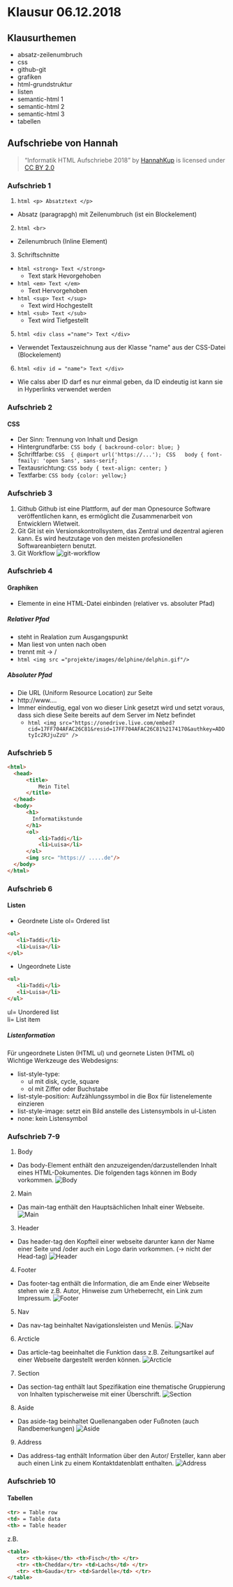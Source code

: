 # Klausur 06.12.2018
## Klausurthemen
* absatz-zeilenumbruch
* css
* github-git
* grafiken
* html-grundstruktur
* listen
* semantic-html 1
* semantic-html 2
* semantic-html 3
* tabellen
## Aufschriebe von Hannah
> “Informatik HTML Aufschriebe 2018” by [HannahKup](https://github.com/HannahKup) is licensed under [CC BY 2.0](https://creativecommons.org/licenses/by/2.0/)
### Aufschrieb 1
1. ```html <p> Absatztext </p> ```
* Absatz (paragrapgh) mit Zeilenumbruch (ist ein Blockelement)
2. ```html <br> ```
* Zeilenumbruch (Inline Element)
3. Schriftschnitte
* ```html <strong> Text </strong> ```
  * Text stark Hevorgehoben
* ```html <em> Text </em> ```
  * Text Hervorgehoben
* ```html <sup> Text </sup> ```
  * Text wird Hochgestellt
* ```html <sub> Text </sub> ```
  * Text wird Tiefgestellt
5. ```html <div class ="name"> Text </div> ```
* Verwendet Textauszeichnung aus der Klasse "name" aus der CSS-Datei (Blockelement)
6. ```html <div id = "name"> Text </div> ```
* Wie calss aber ID darf es nur einmal geben, da ID eindeutig ist kann sie in Hyperlinks verwendet werden
### Aufschrieb 2
#### CSS
* Der Sinn: Trennung von Inhalt und Design
* Hintergrundfarbe: 
``` CSS body { backround-color: blue; } ```
* Schriftfarbe:
```CSS  { @import url('https://...'); ```
```CSS   body { font-fmaily: 'open Sans', sans-serif; ```
* Textausrichtung:
```CSS body { text-align: center; } ```
* Textfarbe:
```CSS body {color: yellow;} ```
### Aufschrieb 3
1. Github 
Github ist eine Plattform, auf der man Opnesource Software veröffentlichen kann, es ermöglicht die Zusammenarbeit von Entwicklern Wletweit.
2. Git
Git ist ein Versionskontrollsystem, das Zentral und dezentral agieren kann. Es wird heutzutage von den meisten profesionellen Softwareanbietern benutzt.
3. Git Workflow
![git-workflow](https://1drv.ms/u/s!AoFswvpKcP8XhMM6GfVVAbefSO5JuQ)
### Aufschrieb 4
#### Graphiken
* Elemente in eine HTML-Datei einbinden (relativer vs. absoluter Pfad)
##### Relativer Pfad
* steht in Realation zum Ausgangspunkt
* Man liest von unten nach oben
* trennt mit -> /
* ```html <img src ="projekte/images/delphine/delphin.gif"/>```
##### Absoluter Pfad
* Die URL (Uniform Resource Location) zur Seite
* http://www....
* Immer eindeutig, egal von wo dieser Link gesetzt wird und setzt voraus, dass sich diese Seite bereits auf dem Server im Netz befindet
  * ```html <img src="https://onedrive.live.com/embed?cid=17FF704AFAC26C81&resid=17FF704AFAC26C81%2174170&authkey=ADDtyIc2RJjuZzU" />```
### Aufschrieb 5
```html 
<html>
  <head>
      <title>
          Mein Titel
      </title>
  </head>
  <body>
      <h1>
        Informatikstunde
      </h1>
      <ol>
          <li>Taddi</li>
          <li>Luisa</li>
      </ol>
      <img src= "https:// .....de"/>
  </body>
</html>
```
### Aufschrieb 6
#### Listen
* Geordnete Liste
ol= Ordered list
```html 
<ol>
   <li>Taddi</li> 
   <li>Luisa</li> 
</ol>
```

* Ungeordnete Liste
```html 
<ul>
   <li>Taddi</li> 
   <li>Luisa</li> 
</ul> 
```
ul= Unordered list  
li= List item  

##### Listenformation
Für ungeordnete Listen (HTML ul) und geornete Listen (HTML ol)  
Wichtige Werkzeuge des Webdesigns:
* list-style-type: 
  * ul mit disk, cycle, square  
  * ol mit Ziffer oder Buchstabe  
* list-style-position: Aufzählungssymbol in die Box für listenelemente einzieren  
* list-style-image: setzt ein Bild anstelle des Listensymbols in ul-Listen  
* none: kein Listensymbol  

### Aufschrieb 7-9
1. Body
* Das body-Element enthält den anzuzeigenden/darzustellenden Inhalt eines HTML-Dokumentes. Die folgenden tags können im Body vorkommen.
![Body](https://kenx9a.am.files.1drv.com/y4mT-PRu9TQ5-LAz3I1jdE3IqITifR4_lJfaBMMqBWDJPuzDJGGHyXn6wAmVsoKhYE9OyDGkfeaeqmUTJ8b5qAO6XrEOZ_CtNn6WfCAVayczSy9pu9KOkdS33_t6Kxbelg9t3sEJUH9QHqRHbCNSt8zHnU_GmvnokeCX1DAlXNm4JymZjM23W3SK5z-hLwJBpIIpdbaJo75OYZ5bjwXpvovaA?width=1005&height=228&cropmode=none)
2. Main
* Das main-tag enthält den Hauptsächlichen Inhalt einer Webseite.
![Main](https://kens9a.am.files.1drv.com/y4moPT1pZN-6sfQyfHn_t-SmAae8BMjap6VpG6LIN4q3ZEAmhB8Vrj0EH057Mx2YVgoWh2wYRuisU55ymz0XEh7nR2XvXoQDIz6PGiC5_hfoqJOkGn8oQsZWwfLTDY3tBfhfPMJV7NpJYKWmQvypnwgA-tdgSeChaU6EcZzy-YYzXMxDEfjaCSrOuec5Ga_8i4AgqzQTwQIInmR3HewdRc5TA?width=1004&height=405&cropmode=none)
3. Header
* Das header-tag den Kopfteil einer webseite darunter kann der Name einer Seite und /oder auch ein Logo darin vorkommen. (-> nicht der Head-tag)
![Header](https://kenr9a.am.files.1drv.com/y4mvsmutF3TXAomvPet_OdBrdPppRVRsxz1IxzbbeaIRdQX0SZQmBrKN5VRukxC6ZtUx_9k94r141k7R0DEbt6MFL3y9F8Aj39w0BY4edIFsXHIm3bSavIGBVb_KUfVG8b9mE9dw49tDH4ZV8XAUXLD8mNhhEVF9P6tEFZ3K7__xi-34clGdPs77P-mKFjSmGj6DeKHd-2mqacNBkDChFjuUg?width=1005&height=329&cropmode=none)
4. Footer
* Das footer-tag enthält die Information, die am Ende einer Webseite stehen wie z.B. Autor, Hinweise zum Urheberrecht, ein Link zum Impressum.
![Footer](https://j0n09a.am.files.1drv.com/y4mGahEVkyXF1zlxp8Yj4R3ao55nX7ukwTvUoau1EKbUmB_HkCtqM83LWF3-Qx5q4Nw9fNA95HZ2HNs5EIPTpbaoehigu_9QEHpWfzICwLzujR8yT9AJAoFK05kMyXC7e5G_dr-JmL8hzsYwZ9QazNFNPWM3RkK0cS8o4TUbUnpxl0z8BCuQowJGgZEQ52QLMTO_aPyvbrk-YkZxDk5_gsYpw?width=1003&height=721&cropmode=none)
5. Nav
* Das nav-tag beinhaltet Navigationsleisten und Menüs.
![Nav](https://j0nz9a.am.files.1drv.com/y4mH7AZZEypSKUrpK1afEXmIifkDq1PrWeHVjBFP51V_unGQohfbJpr2BzqF3nhfJ4guExjRNbI29XDDq7HoaC-yMO7PcUQBSNDFWv9DB_jjSZaUiSJpV1e1h9OhXYxiW-e4a4nBuUUg09-lSYBp_lqJdJWqjMAdmg8C_k9RZNCg2phYrhIsvE1js7e7z34Wg4xtwtFFi3kVTP6RpjgtmxRHQ?width=1005&height=419&cropmode=none)
6. Arcticle
* Das article-tag beeinhaltet die Funktion dass z.B. Zeitungsartikel auf einer Webseite dargestellt werden können.
![Arcticle](https://j0n29a.am.files.1drv.com/y4mGr1K-324h8pcSdqCCYrxibDOUsdtA_78E2k5hQuRosFRKqsF5Lb1CuzcLpBLV8PO7KE0l-1vVPYJXHlfyuD89Pzz5U3pBpNIV9FlJUgP45qzqqes_pQMJEkZ7DUdioRcNNJuje-fB5I-eqcz7NhHAs3UOYS93IlZ3dNxh1FzOT1t2k1dphW33UifzuT4MYJ9DISfVx4MVIi0FaXBi7B9dA?width=1004&height=635&cropmode=none)
7. Section
* Das section-tag enthält laut Spezifikation eine thematische Gruppierung von Inhalten typischerweise mit einer Überschrift.
![Section](https://j0n19a.am.files.1drv.com/y4mC4ePdgvyLpivcPL9HpThEiywLciXSxNox_rfcRC2zP8HhOS4f_H6xCh5YCYqcaTyxNCgB42uI_Ic6xgT1UbMa4OwL9YQTlNrgmDXpn3zUXkRoElU6D2ONG1ztJ09sqOFxBOQjQC_Kp24Hpi-mpvp884ixorUbI2eBEVzxITzHkjtn9yz00UJtgjQOvwcAa0oHIimOtDgk7H73QNfFGp1xg?width=1005&height=323&cropmode=none)
8. Aside
* Das aside-tag beinhaltet Quellenangaben oder Fußnoten (auch Randbemerkungen)
![Aside](https://j0nw9a.am.files.1drv.com/y4mHFChiWG35zG7CsZjHOFDyhHJpYhmdHVGpmXMLR6t-QSZaN5CwVzR92CTD027XQDKJ-sl2z7766tzhJL079KrCQgkue-XVL0YaOyWDOJCy9ojPHWFUh25gQBUFUb_M-8rl3CBHRjTcF6kFwpBShB6A5LUsBD2_hZO7bJ4LSIvuOTgWtxBkmlDlYJronvlUpMy41IUTrX3QJztuVXaOepfvQ?width=1006&height=551&cropmode=none)
9. Address
* Das address-tag enthält Information über den Autor/ Ersteller, kann aber auch einen Link zu einem Kontaktdatenblatt enthalten.
![Address](https://j0nv9a.am.files.1drv.com/y4m_-YVV6ikcJpJQpmY5gRIPtxl6kkiPbL4__XTDDnoh0X4bFGd16xGhYQXXNw9_5PnSm5axCGMpw3Ds8XIJeEhZaOGDD4iB4QpHanvmJUOmd-Zm_J9AN_SWnQnNqB4zYqhlP_E5j_Bwa-vGKbkISbAcTxbnF8uMG9068KXVYb1JzkI5ilTsdGoU4oPetiMXh_q3B3KpLveIUYvawtJuH-3Nw?width=1006&height=673&cropmode=none)
### Aufschrieb 10
#### Tabellen
```html
<tr> = Table row  
<td> = Table data  
<th> = Table header  
```
 
 z.B. 
```html
<table>
   <tr> <th>käse</th> <th>Fisch</th> </tr> 
   <tr> <th>Cheddar</tr> <td>Lachs</td> </tr> 
   <tr> <th>Gauda</tr> <td>Sardelle</td> </tr> 
</table>
```

